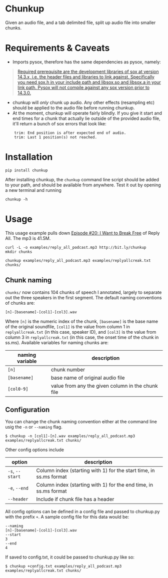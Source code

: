 # Chunkup

Given an audio file, and a tab delimited file, split up audio file into smaller chunks.

# Requirements & Caveats

- Imports pysox, therefore has the same dependencies as pysox, namely:

> [Required prerequisite are the development libraries of sox at version 14.3.x, i.e. the header files and libraries to link against. Specifically you need sox.h in your include path and libsox.so and libsox.a in your link path. Pysox will not compile against any sox version prior to 14.3.0.](https://pypi.python.org/pypi/pysox/0.3.6.alpha)

- chunkup will *only* chunk up audio. Any other effects (resampling etc) should be applied to the audio file before running chunkup.
- At the moment, chunkup will operate fairly blindly. If you give it start and end times for a chunk that actually lie outside of the provided audio file, it'll return a bunch of sox errors that look like:

```
    trim: End position is after expected end of audio.
    trim: Last 1 position(s) not reached.
```

# Installation

    pip install chunkup

After installing chunkup, the `chunkup` command line script should be added to your path, and should be available from anywhere. Test it out by opening a new terminal and running

    chunkup -h

# Usage

This usage example pulls down [Episode #20: I Want to Break Free](http://gimletmedia.com/episode/20-i-want-to-break-free/) of Reply All. The mp3 is 41.5M.

    curl -L -o examples/reply_all_podcast.mp3 http://bit.ly/chunkup 
    mkdir chunks

    chunkup examples/reply_all_podcast.mp3 examples/replyallcreak.txt chunks/

## Chunk naming

`chunks/` now contains 104 chunks of speech I annotated, largely to separate out the three speakers in the first segment. The default naming conventions of chunks are:

    [n]-[basename]-[col1]-[col3].wav

Where `[n]` is the numeric index of the chunk, `[basename]` is the base name of the original soundfile, `[col1]` is the value from column 1 in `replyallcreak.txt` (in this case, speaker ID), and `[col3]` is the value from column 3 in `replyallcreak.txt` (in this case, the onset time of the chunk in ss.ms). Available variables for naming chunks are:

| naming variable | description |
| ------- | ------- |
| `[n]` | chunk number |
| `[basename]` | base name of original audio file |
| `[col0-9]` | value from any the given column in the chunk file|

## Configuration

You can change the chunk naming convention either at the command line usig the `-n` or `--naming` flag.

    $ chunkup -n [col1]-[n].wav examples/reply_all_podcast.mp3 examples/replyallcreak.txt chunks/

Other config options include

| option | description |
| -------- | ----------- |
| `-s`, `--start`| Column index (starting with 1) for the start time, in ss.ms format |
| `-e`, `--end` | Column index (starting with 1) for the end time, in ss.ms format |
| `--header` | Include if chunk file has a header |

All config options can be defined in a config file and passed to chunkup.py with the prefix `+`. A sample config file for this data would be:

    --naming
    [n]-[basename]-[col1]-[col3].wav
    --start
    3
    --end
    4

If saved to config.txt, it could be passed to chunkup.py like so:

    $ chunkup +config.txt examples/reply_all_podcast.mp3 examples/replyallcreak.txt chunks/
